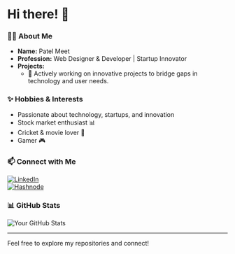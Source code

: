 # Hi there! 👋

### 👨‍💻 About Me

- **Name:** Patel Meet
- **Profession:** Web Designer & Developer | Startup Innovator
- **Projects:**
   - 🚀 Actively working on innovative projects to bridge gaps in technology and user needs.

### ✨ Hobbies & Interests
- Passionate about technology, startups, and innovation
- Stock market enthusiast 📊
- Cricket & movie lover 🎥
- Gamer 🎮

### 📫 Connect with Me
[![LinkedIn](https://img.shields.io/badge/LinkedIn-Profile-blue?style=flat&logo=linkedin&logoColor=white)](http://www.linkedin.com/in/meet-patel-b02632266)  
[![Hashnode](https://img.shields.io/badge/Hashnode-Blog-brightgreen?style=flat&logo=hashnode&logoColor=white)](https://hashnode.com/@pmeet78)  

### 📊 GitHub Stats
![Your GitHub Stats](https://github-readme-stats.vercel.app/api?username=Pmu782005&show_icons=true&count_private=true&hide=prs)




---

Feel free to explore my repositories and connect!
